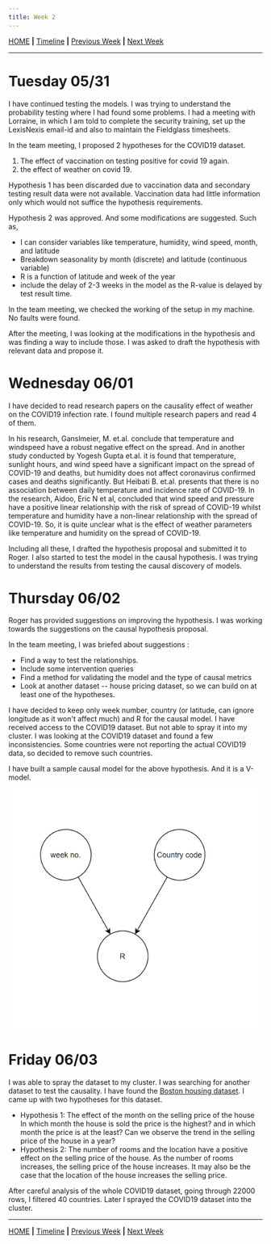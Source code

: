 ```yaml
---
title: Week 2
---
```


[HOME](https://arungaonkar.github.io/HPCC-Causality/) **|**
[Timeline](https://arungaonkar.github.io/HPCC-Causality/index.html#timeline) **|**
[Previous Week](https://arungaonkar.github.io/HPCC-Causality/week1.html) **|**
[Next Week](https://arungaonkar.github.io/HPCC-Causality/week3.html)

---

# Tuesday 05/31
I have continued testing the models. I was trying to understand the probability testing where I had found some problems. I had a meeting with Lorraine, in which I am told to complete the security training, set up the LexisNexis email-id and also to maintain the Fieldglass timesheets.

In the team meeting, I proposed 2 hypotheses for the COVID19 dataset.

1. The effect of vaccination on testing positive for covid 19 again.
2. the effect of weather on covid 19.

Hypothesis 1 has been discarded due to vaccination data and secondary testing result data were not available. Vaccination data had little information only which would not suffice the hypothesis requirements.

Hypothesis 2 was approved. And some modifications are suggested. Such as,

* I can consider variables like temperature, humidity, wind speed, month, and latitude
* Breakdown seasonality by month (discrete) and latitude (continuous variable)
* R is a function of latitude and week of the year
* include the delay of 2-3 weeks in the model as the R-value is delayed by test result time.

In the team meeting, we checked the working of the setup in my machine. No faults were found.

After the meeting, I was looking at the modifications in the hypothesis and was finding a way to include those. I was asked to draft the hypothesis with relevant data and propose it.

# Wednesday 06/01

I have decided to read research papers on the causality effect of weather on the COVID19 infection rate. I found multiple research papers and read 4 of them.

In his research, Ganslmeier, M. et.al. conclude that temperature and windspeed have a robust negative effect on the spread. And in another study conducted by Yogesh Gupta et.al. it is found that temperature, sunlight hours, and wind speed have a significant impact on the spread of COVID-19 and deaths, but humidity does not affect coronavirus confirmed cases and deaths significantly. But Heibati B. et.al. presents that there is no association between daily temperature and incidence rate of COVID-19. In the research, Aidoo, Eric N et al, concluded that wind speed and pressure have a positive linear relationship with the risk of spread of COVID-19 whilst temperature and humidity have a non-linear relationship with the spread of COVID-19. So, it is quite unclear what is the effect of weather parameters like temperature and humidity on the spread of COVID-19.

Including all these, I drafted the hypothesis proposal and submitted it to Roger. I also started to test the model in the causal hypothesis. I was trying to understand the results from testing the causal discovery of models.

# Thursday 06/02

Roger has provided suggestions on improving the hypothesis. I was working towards the suggestions on the causal hypothesis proposal.

In the team meeting, I was briefed about suggestions :

* Find a way to test the relationships.
* Include some intervention queries
* Find a method for validating the model and the type of causal metrics
* Look at another dataset -- house pricing dataset, so we can build on at least one of the hypotheses.

I have decided to keep only week number, country (or latitude, can ignore longitude as it won't affect much) and R for the causal model. I have received access to the COVID19 dataset. But not able to spray it into my cluster. I was looking at the COVID19 dataset and found a few inconsistencies. Some countries were not reporting the actual COVID19 data, so decided to remove such countries.

I have built a sample causal model for the above hypothesis. And it is a V-model.

![covid-causalHypothesis](imgs/covid-causalHypothesis.png)

# Friday 06/03

I was able to spray the dataset to my cluster. I was searching for another dataset to test the causality. I have found the [Boston housing dataset](https://www.kaggle.com/competitions/house-prices-advanced-regression-techniques/data). I came up with two hypotheses for this dataset.

* Hypothesis 1: The effect of the month on the selling price of the house
In which month the house is sold the price is the highest? and in which month the price is at the least? Can we observe the trend in the selling price of the house in a year?
* Hypothesis 2: The number of rooms and the location have a positive effect on the selling price of the house. As the number of rooms increases, the selling price of the house increases. It may also be the case that the location of the house increases the selling price.

After careful analysis of the whole COVID19 dataset, going through 22000 rows, I filtered 40 countries. Later I sprayed the COVID19 dataset into the cluster.

<!-- ![filteredCountriesAnalysis](imgs/filteredCountriesAnalysis.png) -->

---
[HOME](https://arungaonkar.github.io/HPCC-Causality/) **|**
[Timeline](https://arungaonkar.github.io/HPCC-Causality/index.html#timeline) **|**
[Previous Week](https://arungaonkar.github.io/HPCC-Causality/week1.html) **|**
[Next Week](https://arungaonkar.github.io/HPCC-Causality/week3.html)
